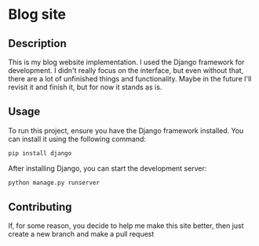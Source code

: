 # Blog site

## Description

This is my blog website implementation. I used the Django framework for development. I didn't really focus on the interface, but even without that, there are a lot of unfinished things and functionality. Maybe in the future I'll revisit it and finish it, but for now it stands as is.

## Usage

To run this project, ensure you have the Django framework installed. You can install it using the following command:
```bash
pip install django
```
After installing Django, you can start the development server:
```bash
python manage.py runserver
```

## Contributing
If, for some reason, you decide to help me make this site better, then just create a new branch and make a pull request
